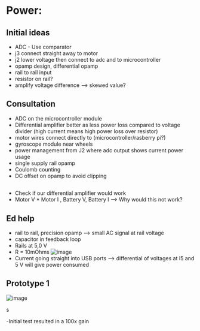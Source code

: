 # Power:
## Initial ideas
- ADC - Use comparator
- j3 connect straight away to motor
- j2 lower voltage then connect to adc and to microcontroller
- opamp design, differential opamp
- rail to rail input
- resistor on rail?
- amplify voltage difference --> skewed value?
## Consultation
- ADC on the microcontroller module
- Differential amplifier better as less power loss compared to voltage divider (high current means high power loss over resistor)
- motor wires connect directly to (microcontroller/rasberry pi?)
- gyroscope module near wheels
- power management from J2 where adc output shows current power usage
- single supply rail opamp
- Coulomb counting
- DC offset on opamp to avoid clipping
##
- Check if our differential amplifier would work
- Motor V * Motor I , Battery V,  Battery I --> Why would this not work?
## Ed help
- rail to rail, precision opamp --> small AC signal at rail voltage
- capacitor in feedback loop
- Rails at 5,0 V
- R = 10mOhms
  ![image](https://github.com/mxwlc/ee2project-2024-robot-power/assets/54540123/99bce9d5-42c1-4a13-b07d-823b29d5a97d)
- Current going straight into USB ports --> differential of voltages at I5 and 5 V will give power consumed

## Prototype 1
![image](https://github.com/mxwlc/ee2project-2024-robot-power/assets/170433436/1086bd4f-e3ef-4a92-87b1-364a0812523c)

s

-Initial test resulted in a 100x gain
